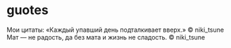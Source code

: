# guotes
Мои цитаты:
«Каждый упавший день подталкивает вверх.» © niki_tsune
Мат — не радость, да без мата и жизнь не сладость.
© niki_tsune
